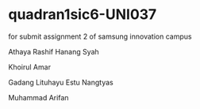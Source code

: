 # quadran1sic6-UNI037
for submit assignment 2 of samsung innovation campus

Athaya Rashif Hanang Syah

Khoirul Amar

Gadang Lituhayu Estu Nangtyas

Muhammad Arifan
